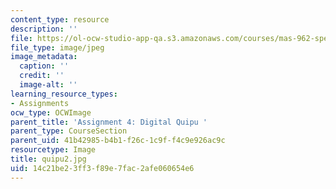 ```yaml
---
content_type: resource
description: ''
file: https://ol-ocw-studio-app-qa.s3.amazonaws.com/courses/mas-962-special-topics-new-textiles-spring-2010/14c21be23ff3f89e7fac2afe060654e6_quipu2.jpg
file_type: image/jpeg
image_metadata:
  caption: ''
  credit: ''
  image-alt: ''
learning_resource_types:
- Assignments
ocw_type: OCWImage
parent_title: 'Assignment 4: Digital Quipu '
parent_type: CourseSection
parent_uid: 41b42985-b4b1-f26c-1c9f-f4c9e926ac9c
resourcetype: Image
title: quipu2.jpg
uid: 14c21be2-3ff3-f89e-7fac-2afe060654e6
---
```

